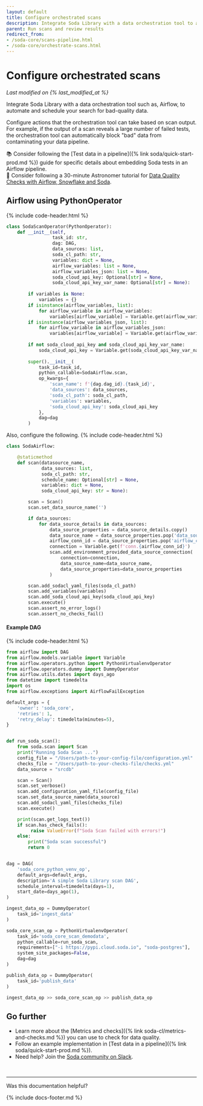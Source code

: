 ```yaml
---
layout: default
title: Configure orchestrated scans
description: Integrate Soda Library with a data orchestration tool to automate and schedule your search for "bad" data.
parent: Run scans and review results
redirect_from:
- /soda-core/scans-pipeline.html
- /soda-core/orchestrate-scans.html
---
```


# Configure orchestrated scans 
<!--Linked to UI, access Shlink-->
*Last modified on {% last_modified_at %}*

Integrate Soda Library with a data orchestration tool such as, Airflow, to automate and schedule your search for bad-quality data. 

Configure actions that the orchestration tool can take based on scan output. For example, if the output of a scan reveals a large number of failed tests, the orchestration tool can automatically block "bad" data from contaminating your data pipeline.

📚 Consider following the [Test data in a pipeline]({% link soda/quick-start-prod.md %}) guide for specific details about embedding Soda tests in an Airflow pipeline. <br />
🎥 Consider following a 30-minute Astronomer tutorial for <a href="https://www.youtube.com/watch?v=YZTcIi5o7FI" target="_blank">Data Quality Checks with Airflow, Snowflake and Soda</a>.

<!--
## Apache Airflow using BashOperator

Access a guide published by <a href="https://www.astronomer.io/" target="_blank">Astronomer</a> for setting up and using <a href="https://www.astronomer.io/guides/soda-data-quality/" target="_blank">Soda Library with Airflow</a>. -->

## Airflow using PythonOperator
{% include code-header.html %}
```python
class SodaScanOperator(PythonOperator):
    def __init__(self,
                 task_id: str,
                 dag: DAG,
                 data_sources: list,
                 soda_cl_path: str,
                 variables: dict = None,
                 airflow_variables: list = None,
                 airflow_variables_json: list = None,
                 soda_cloud_api_key: Optional[str] = None,
                 soda_cloud_api_key_var_name: Optional[str] = None):
        
        if variables is None:
            variables = {}
        if isinstance(airflow_variables, list):
            for airflow_variable in airflow_variables:
                variables[airflow_variable] = Variable.get(airflow_variable)
        if isinstance(airflow_variables_json, list):
            for airflow_variable in airflow_variables_json:
                variables[airflow_variable] = Variable.get(airflow_variable, deserialize_json=True)
                
        if not soda_cloud_api_key and soda_cloud_api_key_var_name:
            soda_cloud_api_key = Variable.get(soda_cloud_api_key_var_name)
        
        super().__init__(
            task_id=task_id,
            python_callable=SodaAirflow.scan,
            op_kwargs={
                'scan_name': f'{dag.dag_id}.{task_id}',
                'data_sources': data_sources,
                'soda_cl_path': soda_cl_path,
                'variables': variables,
                'soda_cloud_api_key': soda_cloud_api_key
            },
            dag=dag
        )
```

Also, configure the following.
{% include code-header.html %}
```python
class SodaAirflow:

    @staticmethod
    def scan(datasource_name,
             data_sources: list,
             soda_cl_path: str,
             schedule_name: Optional[str] = None,
             variables: dict = None,
             soda_cloud_api_key: str = None):

        scan = Scan()
        scan.set_data_source_name('')

        if data_sources:
            for data_source_details in data_sources:
                data_source_properties = data_source_details.copy()
                data_source_name = data_source_properties.pop('data_source_name')
                airflow_conn_id = data_source_properties.pop('airflow_conn_id')
                connection = Variable.get(f'conn.{airflow_conn_id}')
                scan.add_environment_provided_data_source_connection(
                    connection=connection,
                    data_source_name=data_source_name,
                    data_source_properties=data_source_properties
                )

        scan.add_sodacl_yaml_files(soda_cl_path)
        scan.add_variables(variables)
        scan.add_soda_cloud_api_key(soda_cloud_api_key)
        scan.execute()
        scan.assert_no_error_logs()
        scan.assert_no_checks_fail()
```

#### Example DAG
{% include code-header.html %}
```python
from airflow import DAG
from airflow.models.variable import Variable
from airflow.operators.python import PythonVirtualenvOperator
from airflow.operators.dummy import DummyOperator
from airflow.utils.dates import days_ago
from datetime import timedelta
import os
from airflow.exceptions import AirflowFailException

default_args = {
    'owner': 'soda_core',
    'retries': 1,
    'retry_delay': timedelta(minutes=5),
}


def run_soda_scan():
    from soda.scan import Scan
    print("Running Soda Scan ...")
    config_file = "/Users/path-to-your-config-file/configuration.yml"
    checks_file = "/Users/path-to-your-checks-file/checks.yml"
    data_source = "srcdb"

    scan = Scan()
    scan.set_verbose()
    scan.add_configuration_yaml_file(config_file)
    scan.set_data_source_name(data_source)
    scan.add_sodacl_yaml_files(checks_file)
    scan.execute()

    print(scan.get_logs_text())
    if scan.has_check_fails():
         raise ValueError(f"Soda Scan failed with errors!")
    else:
        print("Soda scan successful")
        return 0


dag = DAG(
    'soda_core_python_venv_op',
    default_args=default_args,
    description='A simple Soda Library scan DAG',
    schedule_interval=timedelta(days=1),
    start_date=days_ago(1),
)

ingest_data_op = DummyOperator(
    task_id='ingest_data'
)

soda_core_scan_op = PythonVirtualenvOperator(
    task_id='soda_core_scan_demodata',
    python_callable=run_soda_scan,
    requirements=["-i https://pypi.cloud.soda.io", "soda-postgres"],
    system_site_packages=False,
    dag=dag
)

publish_data_op = DummyOperator(
    task_id='publish_data'
)

ingest_data_op >> soda_core_scan_op >> publish_data_op
```


<!--
## Soda Core and Prefect

A contribution from our Soda Community, read the documentation for the <a href="https://sodadata.github.io/prefect-soda-core/" target="_blank">Prefect 2.0 collection for Soda Core</a>.
-->

## Go further

* Learn more about the [Metrics and checks]({% link soda-cl/metrics-and-checks.md %}) you can use to check for data quality.
* Follow an example implementation in [Test data in a pipeline]({% link soda/quick-start-prod.md %}).
* Need help? Join the <a href="https://community.soda.io/slack" target="_blank"> Soda community on Slack</a>.

<br />

---

Was this documentation helpful?

<!-- LikeBtn.com BEGIN -->
<span class="likebtn-wrapper" data-theme="tick" data-i18n_like="Yes" data-ef_voting="grow" data-show_dislike_label="true" data-counter_zero_show="true" data-i18n_dislike="No"></span>
<script>(function(d,e,s){if(d.getElementById("likebtn_wjs"))return;a=d.createElement(e);m=d.getElementsByTagName(e)[0];a.async=1;a.id="likebtn_wjs";a.src=s;m.parentNode.insertBefore(a, m)})(document,"script","//w.likebtn.com/js/w/widget.js");</script>
<!-- LikeBtn.com END -->

{% include docs-footer.md %}